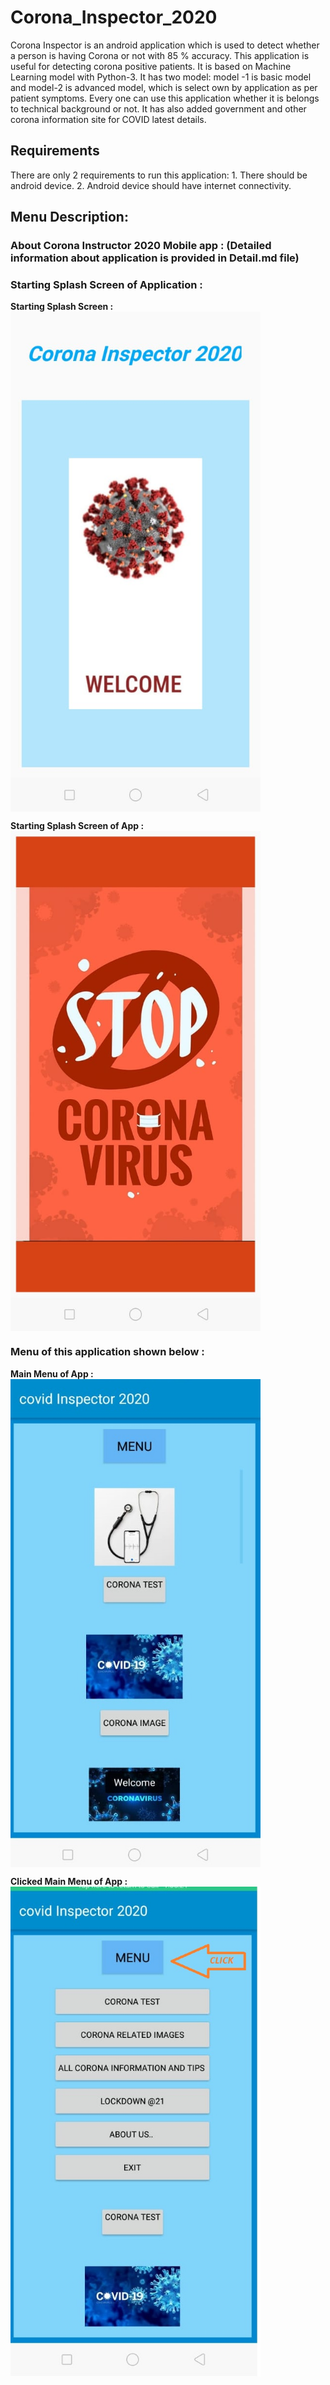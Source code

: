 # Corona_Inspector_2020
Corona Inspector is an android application which is used to detect whether a person is having Corona or not with 85 % accuracy. This application is useful for detecting corona positive patients. It is based on Machine Learning model with Python-3. It has two model: model -1 is basic model and model-2 is advanced model, which is select own by application as per patient symptoms. Every one can use this application whether it is belongs to technical background or not. It has also added government and other corona information site for COVID latest details. 

## Requirements 

There are only 2 requirements to run this application:
    1.	There should be android device.
    2.	Android device should have internet connectivity.

## Menu Description:

### About Corona Instructor 2020 Mobile app :  (Detailed information about application is provided in Detail.md file)

<h3> Starting Splash Screen of Application :</h3>

<b> Starting Splash Screen            :       </b><img src="images/Splash-Screen1.jpeg" width=400 align="center"/>
<p><b> Starting Splash Screen of App    :       </b><img src="images/Splash-screen2.jpeg" width=400 align="center"/></p>

<h3> Menu of this application shown below :</h3>

<b> Main Menu of App            :   </b><img src="images/Menu_1.jpeg" width=400 align="center"/>
<p><b> Clicked Main Menu of App      :            </b><img src="images/Menu_2.jpeg" width=400 align="center"/></p>



